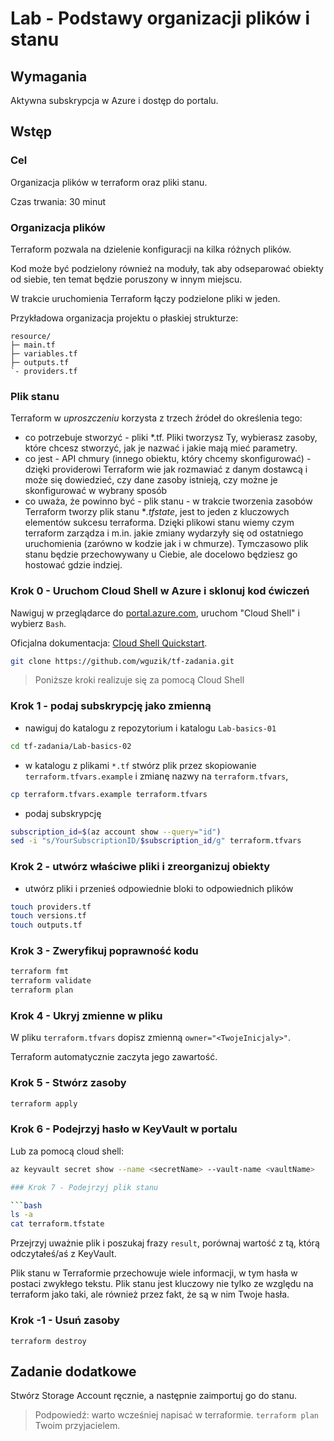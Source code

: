 # Lab - Podstawy organizacji plików i stanu

## Wymagania

Aktywna subskrypcja w Azure i dostęp do portalu.

## Wstęp

### Cel

Organizacja plików w terraform oraz pliki stanu.

Czas trwania: 30 minut

### Organizacja plików

Terraform pozwala na dzielenie konfiguracji na kilka różnych plików. 

Kod może być podzielony również na moduły, tak aby odseparować obiekty od siebie, ten temat będzie poruszony w innym miejscu.

W trakcie uruchomienia Terraform łączy podzielone pliki w jeden.

Przykładowa organizacja projektu o płaskiej strukturze:

```
resource/
├─ main.tf
├─ variables.tf
├─ outputs.tf
`- providers.tf

```

### Plik stanu

Terraform w *uproszczeniu* korzysta z trzech źródeł do określenia tego:
- co potrzebuje stworzyć - pliki *.tf. Pliki tworzysz Ty, wybierasz zasoby, które chcesz stworzyć, jak je nazwać i jakie mają mieć parametry.
- co jest - API chmury (innego obiektu, który chcemy skonfigurować) - dzięki providerowi Terraform wie jak rozmawiać z danym dostawcą i może się dowiedzieć, czy dane zasoby istnieją, czy możne je skonfigurować w wybrany sposób
- co uważa, że powinno być - plik stanu - w trakcie tworzenia zasobów Terraform tworzy plik stanu **.tfstate*, jest to jeden z kluczowych elementów sukcesu terraforma. Dzięki plikowi stanu wiemy czym terraform zarządza i m.in. jakie zmiany wydarzyły się od ostatniego uruchomienia (zarówno w kodzie jak i w chmurze). Tymczasowo plik stanu będzie przechowywany u Ciebie, ale docelowo będziesz go hostować gdzie indziej.


### Krok 0 - Uruchom Cloud Shell w Azure i sklonuj kod ćwiczeń

Nawiguj w przeglądarce do [portal.azure.com](https://portal.azure.com), uruchom "Cloud Shell" i wybierz `Bash`.

Oficjalna dokumentacja: [Cloud Shell Quickstart](https://github.com/MicrosoftDocs/azure-docs/blob/main/articles/cloud-shell/quickstart.md).

```bash
git clone https://github.com/wguzik/tf-zadania.git
```

> Poniższe kroki realizuje się za pomocą Cloud Shell

### Krok 1 - podaj subskrypcję jako zmienną

- nawiguj do katalogu z repozytorium i katalogu `Lab-basics-01`

```bash
cd tf-zadania/Lab-basics-02
```

- w katalogu z plikami `*.tf` stwórz plik przez skopiowanie `terraform.tfvars.example` i zmianę nazwy na `terraform.tfvars`,

```bash
cp terraform.tfvars.example terraform.tfvars
```

- podaj subskrypcję

```bash
subscription_id=$(az account show --query="id")
sed -i "s/YourSubscriptionID/$subscription_id/g" terraform.tfvars
```

### Krok 2 - utwórz właściwe pliki i zreorganizuj obiekty

- utwórz pliki i przenieś odpowiednie bloki to odpowiednich plików
```bash
touch providers.tf
touch versions.tf
touch outputs.tf
```

### Krok 3 - Zweryfikuj poprawność kodu

```bash
terraform fmt
terraform validate
terraform plan
```

### Krok 4 - Ukryj zmienne w pliku

W pliku `terraform.tfvars` dopisz zmienną `owner="<TwojeInicjaly>"`.

Terraform automatycznie zaczyta jego zawartość.

### Krok 5 - Stwórz zasoby

```bash
terraform apply
```

### Krok 6 - Podejrzyj hasło w KeyVault w portalu

Lub za pomocą cloud shell:

```bash
az keyvault secret show --name <secretName> --vault-name <vaultName>

### Krok 7 - Podejrzyj plik stanu

```bash
ls -a
cat terraform.tfstate
```

Przejrzyj uważnie plik i poszukaj frazy `result`, porównaj wartość z tą, którą odczytałeś/aś z KeyVault.

Plik stanu w Terraformie przechowuje wiele informacji, w tym hasła w postaci zwykłego tekstu. Plik stanu jest kluczowy nie tylko ze względu na terraform jako taki, ale również przez fakt, że są w nim Twoje hasła.

### Krok -1 - Usuń zasoby

```
terraform destroy
```

## Zadanie dodatkowe

Stwórz Storage Account ręcznie, a następnie zaimportuj go do stanu.
> Podpowiedź: warto wcześniej napisać w terraformie. `terraform plan` Twoim przyjacielem.